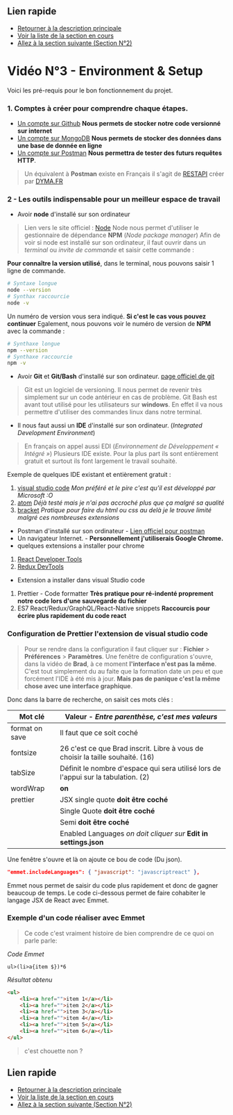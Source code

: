## Lien rapide

-   [Retourner à la description principale](../../README.md)
-   [Voir la liste de la section en cours](../section_1/section_1.md)
-   [Allez à la section suivante (Section N°2)](../section_2/section_2.md)

# Vidéo N°3 - Environment & Setup

Voici les pré-requis pour le bon fonctionnement du projet.

### 1. Comptes à créer pour comprendre chaque étapes.

-   [Un compte sur Github](https://github.com/) **Nous permets de stocker notre code versionné sur internet**
-   [Un compte sur MongoDB](https://www.mongodb.com/) **Nous permets de stocker des données dans une base de donnée en ligne**
-   [Un compte sur Postman](https://www.postman.com/) **Nous permettra de tester des futurs requêtes HTTP**.

> Un équivalent à **Postman** existe en Français il s'agit de [RESTAPI](https://restapi.fr/) créer par [DYMA.FR](https://dyma.fr)

### 2 - Les outils indispensable pour un meilleur espace de travail

-   Avoir **node** d'installé sur son ordinateur

> Lien vers le site officiel : [Node](https://nodejs.org/en/)
> Node nous permet d'utiliser le gestionnaire de dépendance **NPM** (_Node package manager_)
> Afin de voir si node est installé sur son ordinateur,
> il faut ouvrir dans un _terminal_ ou _invite de commande_ et saisir cette commande :

**Pour connaître la version utilisé**, dans le terminal, nous pouvons saisir 1 ligne de commande.

```sh
# Syntaxe longue
node --version
# Synthax raccourcie
node -v
```

Un numéro de version vous sera indiqué. **Si c'est le cas vous pouvez continuer**
Egalement, nous pouvons voir le numéro de version de **NPM** avec la commande :

```sh
# Synthaxe longue
npm --version
# Synthaxe raccourcie
npm -v
```

-   Avoir **Git** et **Git/Bash** d'installé sur son ordinateur. [page officiel de git](https://git-scm.com/)

> Git est un logiciel de versioning.
> Il nous permet de revenir très simplement sur un code antérieur en cas de problème.
> Git Bash est avant tout utilisé pour les utilisateurs sur **windows**.
> En effet il va nous permettre d'utiliser des commandes linux dans notre terminal.

-   Il nous faut aussi un **IDE** d'installé sur son ordinateur. (_Integrated Development Environment_)

> En français on appel aussi EDI (_Environnement de Développement « Intégré »_)
> Plusieurs IDE existe. Pour la plus part ils sont entièrement gratuit et surtout ils font largement le travail souhaité.

Exemple de quelques IDE existant et entièrement gratuit :

1.  [visual studio code](https://visualstudio.microsoft.com/fr/) _Mon préféré et le pire c'est qu'il est développé par Microsoft :O_
2.  [atom](https://atom.io/) _Déjà testé mais je n'ai pas accroché plus que ça malgré sa qualité_
3.  [bracket](http://brackets.io/) _Pratique pour faire du html ou css au delà je le trouve limité malgré ces nombreuses extensions_

-   Postman d'installé sur son ordinateur - [Lien officiel pour postman](https://www.postman.com/)
-   Un navigateur Internet. - **Personnellement j'utiliserais Google Chrome.**
-   quelques extensions a installer pour chrome

1. [React Developer Tools](https://chrome.google.com/webstore/detail/react-developer-tools/fmkadmapgofadopljbjfkapdkoienihi?hl=fr)
2. [Redux DevTools](https://chrome.google.com/webstore/detail/redux-devtools/lmhkpmbekcpmknklioeibfkpmmfibljd?hl=fr)

-   Extension a installer dans visual Studio code

1. Prettier - Code formatter **Très pratique pour ré-indenté proprement notre code lors d'une sauvegarde du fichier**
2. ES7 React/Redux/GraphQL/React-Native snippets **Raccourcis pour écrire plus rapidement du code react**

### Configuration de Prettier l'extension de visual studio code

> Pour se rendre dans la configuration il faut cliquer sur : **Fichier** > **Préférences** > **Paramètres**.
> Une fenêtre de configuration s'ouvre, dans la vidéo de **Brad**, à ce moment **l'interface n'est pas la même**.
> C'est tout simplement du au faite que la formation date un peu et que forcément l'IDE à été mis à jour.
> **Mais pas de panique c'est la même chose avec une interface graphique**.

Donc dans la barre de recherche, on saisit ces mots clés :

| Mot clé        | Valeur - _Entre parenthèse, c'est mes valeurs_                                     |
| -------------- | ---------------------------------------------------------------------------------- |
| format on save | Il faut que ce soit coché                                                          |
| fontsize       | 26 c'est ce que Brad inscrit. Libre à vous de choisir la taille souhaité. (16)     |
| tabSize        | Définit le nombre d'espace qui sera utilisé lors de l'appui sur la tabulation. (2) |
| wordWrap       | **on**                                                                             |
| prettier       | JSX single quote **doit être coché**                                               |
|                | Single Quote **doit être coché**                                                   |
|                | Semi **doit être coché**                                                           |
|                | Enabled Languages _on doit cliquer sur_ **Edit in settings.json**                  |

Une fenêtre s'ouvre et là on ajoute ce bou de code (Du json).

```json
"emmet.includeLanguages": { "javascript": "javascriptreact" },
```

Emmet nous permet de saisir du code plus rapidement et donc de gagner beaucoup de temps. Le code ci-dessous permet de faire cohabiter le langage JSX de React avec Emmet.

### Exemple d'un code réaliser avec Emmet

> Ce code c'est vraiment histoire de bien comprendre de ce quoi on parle parle:

_Code Emmet_

```
ul>(li>a{item $})*6
```

_Résultat obtenu_

```html
<ul>
	<li><a href="">item 1</a></li>
	<li><a href="">item 2</a></li>
	<li><a href="">item 3</a></li>
	<li><a href="">item 4</a></li>
	<li><a href="">item 5</a></li>
	<li><a href="">item 6</a></li>
</ul>
```

> c'est chouette non ?

## Lien rapide

-   [Retourner à la description principale](../../README.md)
-   [Voir la liste de la section en cours](../section_1/section_1.md)
-   [Allez à la section suivante (Section N°2)](../section_2/section_2.md)
